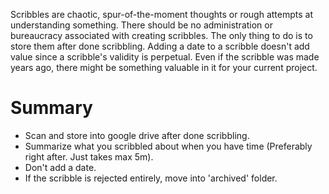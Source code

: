 Scribbles are chaotic, spur-of-the-moment thoughts or rough attempts at understanding something. There should be no administration or bureaucracy associated with creating scribbles. The only thing to do is to store them after done scribbling. 
Adding a date to a scribble doesn't add value since a scribble's validity is perpetual. Even if the scribble was made years ago, there might be something valuable in it for your current project. 
# Summary
- Scan and store into google drive after done scribbling.
- Summarize what you scribbled about when you have time (Preferably right after. Just takes max 5m).
- Don't add a date.
- If the scribble is rejected entirely, move into 'archived' folder.